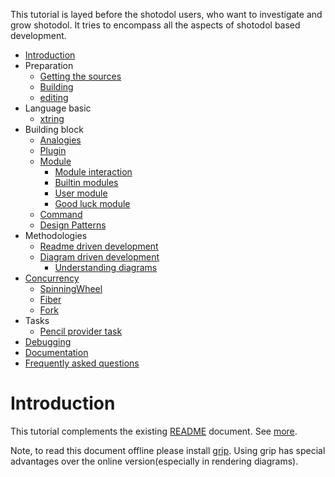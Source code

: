 This tutorial is layed before the shotodol users, who want to investigate and grow shotodol. It tries to encompass all the aspects of shotodol based development.

- [Introduction](#introduction)
- Preparation
	- [Getting the sources](getting.md)
	- [Building](building.md)
	- [editing](editing.md)
- Language basic
	- [xtring](xtring.md)
- Building block
	- [Analogies](analogies.md)
	- [Plugin](../../../libs/plugin/README.md)
	- [Module](module.md)
		- [Module interaction](module.md#module-interaction)
		- [Builtin modules](module.md#builtin-modules)
		- [User module](module.md#user-module)
		- [Good luck module](../../../apps/good_luck/README.md)
	- [Command](../../../core/commands/README.md)
	- [Design Patterns](design_patterns.md)
- Methodologies
	- [Readme driven development](rdd.md)
	- [Diagram driven development](ddd.md)
		- [Understanding diagrams](../../diagrams/README.md)
- [Concurrency](concurrency.md)
	- [SpinningWheel](../../../libs/spinningwheel/README.md)
	- [Fiber](../../../libs/fiber/README.md)
	- [Fork](../../../core/fork/README.md)
- Tasks
	- [Pencil provider task](../../../apps/supershop/README.md)
- [Debugging](debugging.md)
- [Documentation](doc.md)
- [Frequently asked questions](FAQ.md)

Introduction
=============

This tutorial complements the existing [README](../../../README.md) document. See [more](../../../README.md#shotodol).

Note, to read this document offline please install [grip](http://github.com/joeyespo/grip). Using grip has special advantages over the online version(especially in rendering diagrams).

